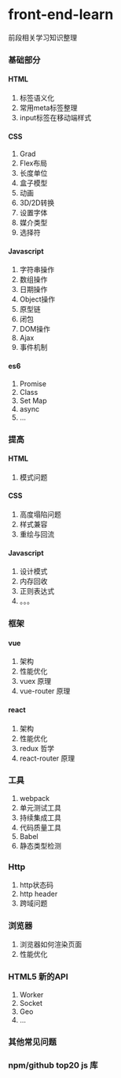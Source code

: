 # front-end-learn
前段相关学习知识整理
### 基础部分
#### HTML
1. 标签语义化
2. 常用meta标签整理
3. input标签在移动端样式

#### CSS
1. Grad
2. Flex布局
3. 长度单位
4. 盒子模型
5. 动画
6. 3D/2D转换
7. 设置字体
8. 媒介类型
9. 选择符

#### Javascript
1. 字符串操作
2. 数组操作
3. 日期操作
4. Object操作
5. 原型链
6. 闭包
7. DOM操作
8. Ajax
9. 事件机制

#### es6
1. Promise
2. Class
3. Set Map
4. async
5. ...

### 提高
#### HTML
1. 模式问题

#### CSS
1. 高度塌陷问题
2. 样式兼容
3. 重绘与回流

#### Javascript
1. 设计模式
2. 内存回收
3. 正则表达式
4. 。。。

### 框架
#### vue
1. 架构
3. 性能优化
4. vuex 原理
5. vue-router 原理

#### react 
1. 架构
2. 性能优化
3. redux 哲学
4. react-router 原理

### 工具
1. webpack
2. 单元测试工具
3. 持续集成工具
4. 代码质量工具
5. Babel
6. 静态类型检测

### Http
1. http状态码
2. http header
3. 跨域问题

### 浏览器
1. 浏览器如何渲染页面
2. 性能优化

### HTML5 新的API
1. Worker
2. Socket
3. Geo
4. ...

### 其他常见问题


### npm/github top20 js 库



